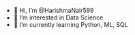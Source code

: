 - 👋 Hi, I’m @HarishmaNair599
- 👀 I’m interested in Data Science
- 🌱 I’m currently learning Python, ML, SQL

<!---
HarishmaNair599/HarishmaNair599 is a ✨ special ✨ repository because its `README.md` (this file) appears on your GitHub profile.
You can click the Preview link to take a look at your changes.
--->
